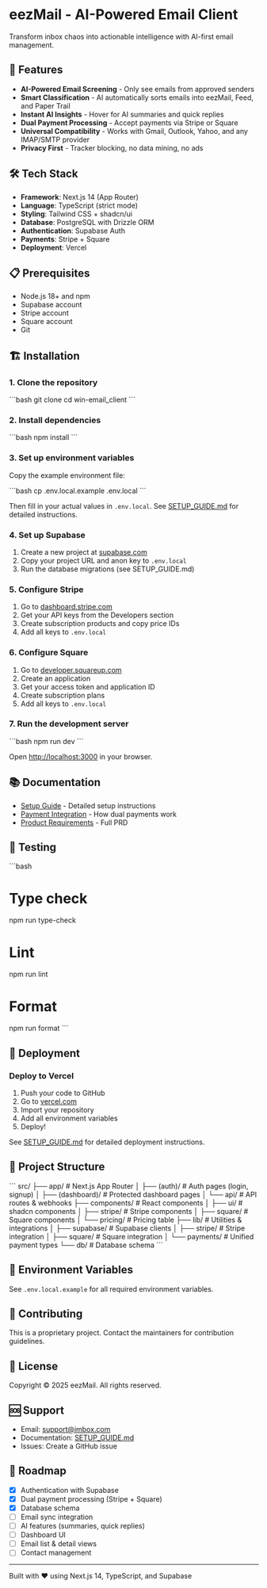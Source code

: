 # eezMail - AI-Powered Email Client

Transform inbox chaos into actionable intelligence with AI-first email management.

## 🚀 Features

- **AI-Powered Email Screening** - Only see emails from approved senders
- **Smart Classification** - AI automatically sorts emails into eezMail, Feed, and Paper Trail
- **Instant AI Insights** - Hover for AI summaries and quick replies
- **Dual Payment Processing** - Accept payments via Stripe or Square
- **Universal Compatibility** - Works with Gmail, Outlook, Yahoo, and any IMAP/SMTP provider
- **Privacy First** - Tracker blocking, no data mining, no ads

## 🛠️ Tech Stack

- **Framework**: Next.js 14 (App Router)
- **Language**: TypeScript (strict mode)
- **Styling**: Tailwind CSS + shadcn/ui
- **Database**: PostgreSQL with Drizzle ORM
- **Authentication**: Supabase Auth
- **Payments**: Stripe + Square
- **Deployment**: Vercel

## 📋 Prerequisites

- Node.js 18+ and npm
- Supabase account
- Stripe account
- Square account
- Git

## 🏗️ Installation

### 1. Clone the repository

\`\`\`bash
git clone <your-repo-url>
cd win-email_client
\`\`\`

### 2. Install dependencies

\`\`\`bash
npm install
\`\`\`

### 3. Set up environment variables

Copy the example environment file:

\`\`\`bash
cp .env.local.example .env.local
\`\`\`

Then fill in your actual values in `.env.local`. See [SETUP_GUIDE.md](./SETUP_GUIDE.md) for detailed instructions.

### 4. Set up Supabase

1. Create a new project at [supabase.com](https://supabase.com)
2. Copy your project URL and anon key to `.env.local`
3. Run the database migrations (see SETUP_GUIDE.md)

### 5. Configure Stripe

1. Go to [dashboard.stripe.com](https://dashboard.stripe.com)
2. Get your API keys from the Developers section
3. Create subscription products and copy price IDs
4. Add all keys to `.env.local`

### 6. Configure Square

1. Go to [developer.squareup.com](https://developer.squareup.com)
2. Create an application
3. Get your access token and application ID
4. Create subscription plans
5. Add all keys to `.env.local`

### 7. Run the development server

\`\`\`bash
npm run dev
\`\`\`

Open [http://localhost:3000](http://localhost:3000) in your browser.

## 📚 Documentation

- [Setup Guide](./SETUP_GUIDE.md) - Detailed setup instructions
- [Payment Integration](./PAYMENT_INTEGRATION.md) - How dual payments work
- [Product Requirements](./AI_EMAIL_CLIENT_PRD_OVERVIEW.md) - Full PRD

## 🧪 Testing

\`\`\`bash

# Type check

npm run type-check

# Lint

npm run lint

# Format

npm run format
\`\`\`

## 🚢 Deployment

### Deploy to Vercel

1. Push your code to GitHub
2. Go to [vercel.com](https://vercel.com)
3. Import your repository
4. Add all environment variables
5. Deploy!

See [SETUP_GUIDE.md](./SETUP_GUIDE.md) for detailed deployment instructions.

## 📁 Project Structure

\`\`\`
src/
├── app/ # Next.js App Router
│ ├── (auth)/ # Auth pages (login, signup)
│ ├── (dashboard)/ # Protected dashboard pages
│ └── api/ # API routes & webhooks
├── components/ # React components
│ ├── ui/ # shadcn components
│ ├── stripe/ # Stripe components
│ ├── square/ # Square components
│ └── pricing/ # Pricing table
├── lib/ # Utilities & integrations
│ ├── supabase/ # Supabase clients
│ ├── stripe/ # Stripe integration
│ ├── square/ # Square integration
│ └── payments/ # Unified payment types
└── db/ # Database schema
\`\`\`

## 🔐 Environment Variables

See `.env.local.example` for all required environment variables.

## 🤝 Contributing

This is a proprietary project. Contact the maintainers for contribution guidelines.

## 📄 License

Copyright © 2025 eezMail. All rights reserved.

## 🆘 Support

- Email: support@imbox.com
- Documentation: [SETUP_GUIDE.md](./SETUP_GUIDE.md)
- Issues: Create a GitHub issue

## 🎯 Roadmap

- [x] Authentication with Supabase
- [x] Dual payment processing (Stripe + Square)
- [x] Database schema
- [ ] Email sync integration
- [ ] AI features (summaries, quick replies)
- [ ] Dashboard UI
- [ ] Email list & detail views
- [ ] Contact management

---

Built with ❤️ using Next.js 14, TypeScript, and Supabase
